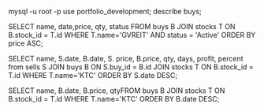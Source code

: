 mysql -u root -p
use portfolio_development;
describe buys;

SELECT name, date,price, qty, status FROM buys B JOIN stocks T ON B.stock_id = T.id WHERE T.name='GVREIT' AND status = 'Active' ORDER BY price ASC;

SELECT name, S.date, B.date, S. price, B.price, qty, days, profit, percent  from sells S JOIN buys B ON S.buy_id = B.id JOIN stocks T ON B.stock_id = T.id WHERE T.name='KTC' ORDER BY S.date DESC;

SELECT name, B.date, B.price, qtyFROM buys B JOIN stocks T ON B.stock_id = T.id WHERE T.name='KTC' ORDER BY B.date DESC;